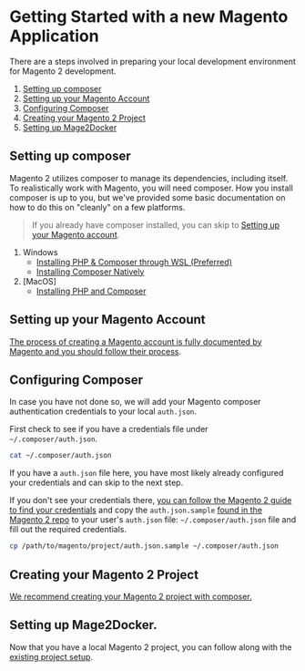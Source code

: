 # Getting Started with a new Magento Application
There are a steps involved in preparing your local development environment for Magento 2 development.

1. [Setting up composer](#setting-up-composer)
2. [Setting up your Magento Account](#setting-up-your-magento-account)
3. [Configuring Composer](#configuring-composer)
4. [Creating your Magento 2 Project](#creating-your-magento-2-project)
4. [Setting up Mage2Docker](#setting-up-mage2docker)

## Setting up composer
Magento 2 utilizes composer to manage its dependencies, including itself. To realistically work with Magento, you will need composer. How you install composer is up to you, but we've provided some basic documentation on how to do this on "cleanly" on a few platforms.

> If you already have composer installed, you can skip to [Setting up your Magento account](#setting-up-your-magento-account).

1. Windows
    * [Installing PHP & Composer through WSL (Preferred)](./composer/on-windows.md)
    * [Installing Composer Natively](https://getcomposer.org/doc/00-intro.md#installation-windows)
2. [MacOS]
    * [Installing PHP and Composer](https://getcomposer.org/doc/00-intro.md#installation-linux-unix-macos)

## Setting up your Magento Account
[The process of creating a Magento account is fully documented by Magento and you should follow their process](https://docs.magento.com/m2/ce/user_guide/magento/magento-account-create.html). 

## Configuring Composer

In case you have not done so, we will add your Magento composer authentication credentials to your local `auth.json`.

First check to see if you have a credentials file under `~/.composer/auth.json`.

```bash
cat ~/.composer/auth.json
```

If you have a `auth.json` file here, you have most likely already configured your credentials and can skip to the next step.

If you don't see your credentials there, [you can follow the Magento 2 guide to find your credentials](https://devdocs.magento.com/guides/v2.3/install-gde/prereq/connect-auth.html) and copy the `auth.json.sample` [found in the Magento 2 repo](https://github.com/magento/magento2) to your user's `auth.json` file: `~/.composer/auth.json` file and fill out the required credentials.

```bash
cp /path/to/magento/project/auth.json.sample ~/.composer/auth.json
``` 

## Creating your Magento 2 Project
[We recommend creating your Magento 2 project with composer.](https://devdocs.magento.com/guides/v2.3/install-gde/composer.html)

## Setting up Mage2Docker.
Now that you have a local Magento 2 project, you can follow along with the [existing project setup](./existing-project.md).